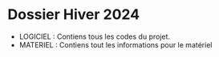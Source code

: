 # Dossier Hiver 2024

* LOGICIEL : Contiens tous les codes du projet.
* MATERIEL : Contiens tout les informations pour le matériel
